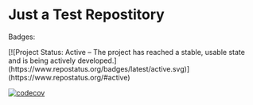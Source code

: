 # Just a Test Repostitory #

Badges:
<p>
[![Project Status: Active – The project has reached a stable, usable state and is being actively developed.](https://www.repostatus.org/badges/latest/active.svg)](https://www.repostatus.org/#active)

[![codecov](https://codecov.io/gh/ht7-swiss/php-actions-test/branch/master/graph/badge.svg?token=DU6IGJWHRE)](https://codecov.io/gh/ht7-swiss/php-actions-test)
</p>
